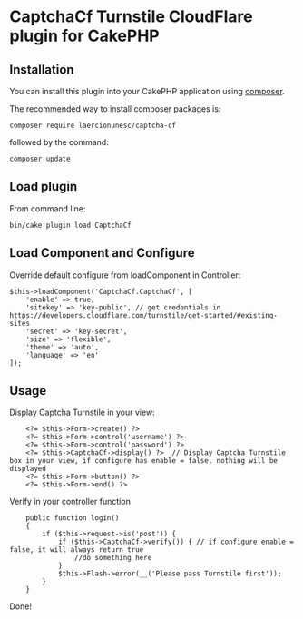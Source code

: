 # CaptchaCf Turnstile CloudFlare plugin for CakePHP

## Installation

You can install this plugin into your CakePHP application using [composer](http://getcomposer.org).

The recommended way to install composer packages is:

```
composer require laercionunesc/captcha-cf
```

followed by the command:

```
composer update
```

## Load plugin

From command line:
```
bin/cake plugin load CaptchaCf
```

## Load Component and Configure

Override default configure from loadComponent in Controller:
```
$this->loadComponent('CaptchaCf.CaptchaCf', [
    'enable' => true,
    'sitekey' => 'key-public', // get credentials in https://developers.cloudflare.com/turnstile/get-started/#existing-sites
    'secret' => 'key-secret',
    'size' => 'flexible',
    'theme' => 'auto',
    'language' => 'en'
]);
```
## Usage

Display Captcha Turnstile in your view:
```
    <?= $this->Form->create() ?>
    <?= $this->Form->control('username') ?>
    <?= $this->Form->control('password') ?>
    <?= $this->CaptchaCf->display() ?>  // Display Captcha Turnstile box in your view, if configure has enable = false, nothing will be displayed
    <?= $this->Form->button() ?>
    <?= $this->Form->end() ?>
```

Verify in your controller function
```
    public function login()
    {
        if ($this->request->is('post')) {
            if ($this->CaptchaCf->verify()) { // if configure enable = false, it will always return true
                //do something here
            }
            $this->Flash->error(__('Please pass Turnstile first'));
        }
    }
```

Done!